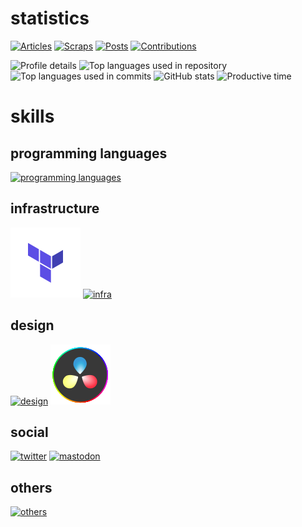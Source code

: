 # statistics
[![Articles](https://badgen.org/img/zenn/honahuku/articles?style=flat)](https://zenn.dev/honahuku)
[![Scraps](https://badgen.org/img/zenn/honahuku/scraps?style=flat)](https://zenn.dev/honahuku?tab=scraps)
[![Posts](https://qiita-badge.apiapi.app/s/honahuku/posts.svg)](https://qiita.com/honahuku)
[![Contributions](https://qiita-badge.apiapi.app/s/honahuku/contributions.svg)](https://qiita.com/honahuku)

<!-- [![misskey](https://badgen.net/badge/misskey/:status/cyan)](https://qiita.com/honahuku) -->

<img
  src="https://github-profile-summary-cards.vercel.app/api/cards/profile-details?username=Honahuku&theme=solarized"
  alt="Profile details"
  width="800"
/>
<img
  src="http://github-profile-summary-cards.vercel.app/api/cards/repos-per-language?username=honahuku&theme=solarized&exclude=html"
  alt="Top languages used in repository"
  width="398"
/>
<img
  src="http://github-profile-summary-cards.vercel.app/api/cards/most-commit-language?username=honahuku&theme=solarized&exclude=html"
  alt="Top languages used in commits"
  width="398"
/>
<img
  src="http://github-profile-summary-cards.vercel.app/api/cards/stats?username=honahuku&theme=solarized"
  alt="GitHub stats"
  width="398"
/>
<img
  src="http://github-profile-summary-cards.vercel.app/api/cards/productive-time?username=honahuku&theme=solarized&utcOffset=9"
  alt="Productive time"
  width="398"
/>

# skills
## programming languages
[![programming languages](https://skillicons.dev/icons?i=bash,python,nodejs,js,ts,go)](https://skillicons.dev)

## infrastructure
[![design](logos/terraform.svg)]()
[![infra](https://skillicons.dev/icons?i=kubernetes,gcp,cloudflare,ansible,sentry)](https://skillicons.dev)

## design
[![design](https://skillicons.dev/icons?i=figma)](https://skillicons.dev)
[![design](logos/DaVinci_Resolve_17_logo.svg)]()


## social
[![twitter](https://skillicons.dev/icons?i=twitter)](https://twitter.com/honahuku)
[![mastodon](https://skillicons.dev/icons?i=mastodon)](https://mstdn.poyo.me/@honahuku)

## others
[![others](https://skillicons.dev/icons?i=gitlab,raspberrypi,vscode)](https://skillicons.dev)
